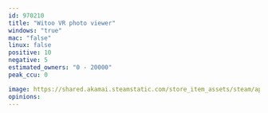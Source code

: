```yaml
---
id: 970210
title: "Witoo VR photo viewer"
windows: "true"
mac: "false"
linux: false
positive: 10
negative: 5
estimated_owners: "0 - 20000"
peak_ccu: 0

image: https://shared.akamai.steamstatic.com/store_item_assets/steam/apps/970210/header.jpg?t=1670661131
opinions:
---
```

